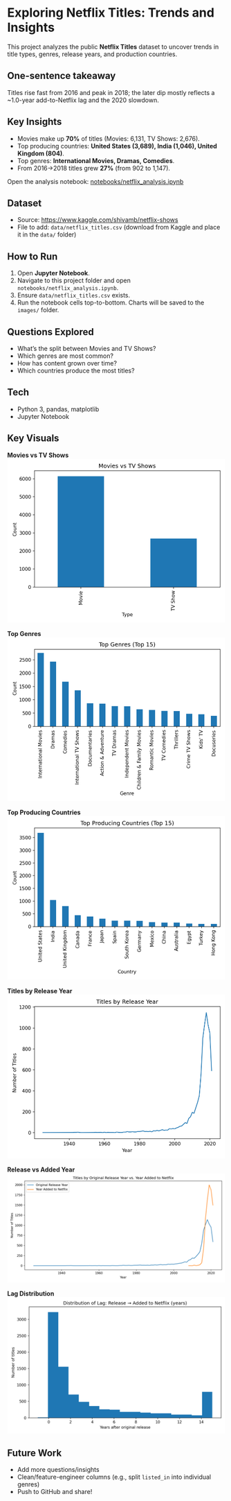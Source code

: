 # Exploring Netflix Titles: Trends and Insights

This project analyzes the public **Netflix Titles** dataset to uncover trends in title types, genres, release years, and production countries.

##  One-sentence takeaway
Titles rise fast from 2016 and peak in 2018; the later dip mostly reflects a ~1.0-year add-to-Netflix lag and the 2020 slowdown.

##  Key Insights
- Movies make up **70%** of titles (Movies: 6,131, TV Shows: 2,676).
- Top producing countries: **United States (3,689), India (1,046), United Kingdom (804)**.
- Top genres: **International Movies, Dramas, Comedies**.
- From 2016→2018 titles grew **27%** (from 902 to 1,147).

 Open the analysis notebook: [notebooks/netflix_analysis.ipynb](notebooks/netflix_analysis.ipynb)

## Dataset
- Source: https://www.kaggle.com/shivamb/netflix-shows
- File to add: `data/netflix_titles.csv` (download from Kaggle and place it in the `data/` folder)

## How to Run
1. Open **Jupyter Notebook**.
2. Navigate to this project folder and open `notebooks/netflix_analysis.ipynb`.
3. Ensure `data/netflix_titles.csv` exists.
4. Run the notebook cells top-to-bottom. Charts will be saved to the `images/` folder.

## Questions Explored
- What’s the split between Movies and TV Shows?
- Which genres are most common?
- How has content grown over time?
- Which countries produce the most titles?

## Tech
- Python 3, pandas, matplotlib
- Jupyter Notebook

##  Key Visuals

**Movies vs TV Shows**  
![Movies vs TV Shows](images/movies_vs_tvshows.png)

**Top Genres**  
![Top Genres](images/top_genres.png)

**Top Producing Countries**  
![Top Producing Countries](images/top_countries.png)

**Titles by Release Year**  
![Titles by Release Year](images/titles_by_release_year.png)

**Release vs Added Year**  
![Release vs Added Year](images/release_vs_added_year.png)

**Lag Distribution**  
![Lag Distribution](images/lag_release_to_added_hist.png)

## Future Work
- Add more questions/insights
- Clean/feature-engineer columns (e.g., split `listed_in` into individual genres)
- Push to GitHub and share!